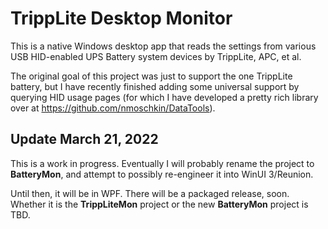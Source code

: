 # TrippLite Desktop Monitor

This is a native Windows desktop app that reads the settings from various USB HID-enabled UPS Battery system devices by TrippLite, APC, et al.

The original goal of this project was just to support the one TrippLite battery, but I have recently finished adding some universal support by querying HID usage pages (for which I have developed a pretty rich library over at https://github.com/nmoschkin/DataTools). 

## Update March 21, 2022

This is a work in progress.  Eventually I will probably rename the project to __BatteryMon__, and attempt to possibly re-engineer it into WinUI 3/Reunion.

Until then, it will be in WPF.  There will be a packaged release, soon.  Whether it is the __TrippLiteMon__ project or the new __BatteryMon__ project is TBD.

